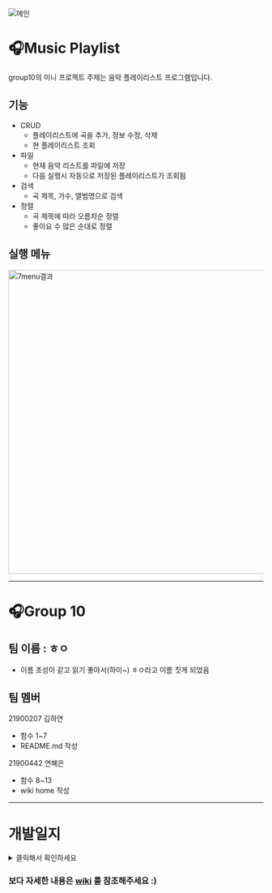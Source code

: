 ![메인](https://cdn.pixabay.com/photo/2020/01/31/07/53/man-4807395__480.jpg)   

🎧Music Playlist
=================
group10의 미니 프로젝트 주제는 음악 플레이리스트 프로그램입니다.   
## 기능
   - CRUD
      - 플레이리스트에 곡을 추가, 정보 수정, 삭제
      - 현 플레이리스트 조회
   - 파일
      - 현재 음악 리스트를 파일에 저장
      - 다음 실행시 자동으로 저장된 플레이리스트가 조회됨
   - 검색
      -  곡 제목, 가수, 앨범명으로 검색
   - 정렬
      - 곡 제목에 따라 오름차순 정렬
      - 좋아요 수 많은 순대로 정렬
## 실행 메뉴
   <img width="600" alt="7menu결과" src="https://user-images.githubusercontent.com/82192918/118453907-b2be5d00-b732-11eb-806d-af7f46ed3e27.png">
   
***

🎧Group 10
==========
## 팀 이름 : ㅎㅇ
   - 이름 초성이 같고 읽기 좋아서(하이~) ㅎㅇ라고 이름 짓게 되었음
## 팀 멤버
21900207 김하연  
- 함수 1~7
- README.md 작성

21900442 연혜은  
- 함수 8~13
- wiki home 작성

***

개발일지
======
<details>
    <summary>클릭해서 확인하세요</summary>
    <p>
	### 1주차
       (due 5/2)
      - 주제 선정
      - 프로그램 설계 
	      - 플레이리스트는 Song 구조체의 배열로 구현
	      - 구조체인 Song은 제목, 아티스트, 앨범명, 좋아요 수를 담는 하나의 곡
	      - CRUD, 파일, 검색, 정렬 기능을 가지는 프로그램을 만들어보자!
      - 각자 역할과 함수 분배
	      - 내부적으로 주요 함수는 13개로 추렸음
	### 2주차
       (due 5/10)
      - 1,3,4,7,8 함수 
      - main 함수 
	### 3주차
       (due 5/17)
      - 2,5,6,9,10,11,12,13 함수
      - main 함수 
   </p>
</details>
  
    
      

### 보다 자세한 내용은 [wiki] 를 참조해주세요 :)
[wiki]: https://github.com/mayeonn/Group10/wiki

